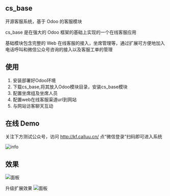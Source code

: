 ## cs_base
开源客服系统，基于 Odoo 的客服模块

cs_base 是在强大的 Odoo 框架的基础上实现的一个在线客服应用

基础模块包含完整的 Web 在线客服的接入，坐席管理等，通过扩展可方便地加入电话呼叫和微信公众号咨询的接入以及客服工单的管理

## 使用
1. 安装部署好Odoo环境
2. 下载cs_base,将其放入Odoo模块目录，安装cs_base模块
3. 配置坐席组及坐席人员
4. 配置web在线客服渠道url到网站
5. 与网站访客聊天互动

## 在线 Demo

关注下方测试公众号，访问 http://kf.calluu.cn/ 点“微信登录”扫码即可进入系统

![info](http://oejia.net/files/201811/23151148085.jpeg)


## 效果

![面板](http://oejia.net/files/201809/20200556639.jpeg)

升级扩展效果
![面板](http://oejia.net/files/201811/23164123816.jpeg)

